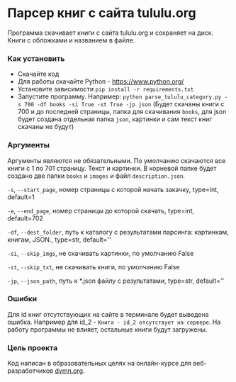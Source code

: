 # Парсер книг с сайта tululu.org

Программа скачивает книги с сайта tululu.org и сохраняет на диск. Книги с обложками и названием в файле.

### Как установить

- Скачайте код
- Для работы скачайте Python - https://www.python.org/
- Установите зависимости `pip install -r requirements.txt`
- Запустите программу. Например: `python parse_tululu_category.py -s 700 -df books -si True -st True -jp json` (Будет скачаны книги с 700 и до последней страницы, папка для скачивания `books`, для json будет создана отдельная папка `json`, картинки и сам текст книг скачаны не будут)


### Аргументы

Аргументы являются не обязательными. По умолчанию скачаются все книги с 1 по 701 страницу. Текст и картинки. В корневой папке будет создано две папки `books` и `images` и файл `description.json`.

`-s`, `--start_page`, номер страницы с которой начать закачку, type=int, default=1

`-e`, `--end_page`, номер страницы до которой скачать, type=int, default=702

`-df`, `--dest_folder`, путь к каталогу с результатами парсинга: картинкам, книгам, JSON., type=str, default=''

`-si`, `--skip_imgs`, не скачивать картинки, по умолчанию False

`-st`, `--skip_txt`, не скачивать книги, по умолчанию False

`-jp`, `--json_path`, путь к *.json файлу с результатами, type=str, default=''

### Ошибки

Для id книг отсутствующих на сайте в терминале будет выведена ошибка. Например для id_2 - `Книга - id_2 отсутствует на сервере`.
На работу программы не влияет, остальные книги будут загружены.

### Цель проекта

Код написан в образовательных целях на онлайн-курсе для веб-разработчиков [dvmn.org](https://dvmn.org/).
